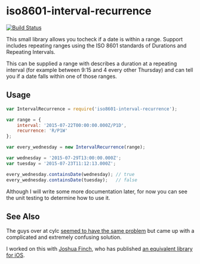 
iso8601-interval-recurrence
===========================

[![Build Status](https://travis-ci.org/gausie/iso8601-interval-recurrence.svg?branch=master)](https://travis-ci.org/gausie/iso8601-range)

This small library allows you tocheck if a date is within a range. Support includes repeating ranges using the ISO 8601 standards of Durations and Repeating Intervals.

This can be supplied a range with describes a duration at a repeating interval (for example between 9:15 and 4 every other Thursday) and can tell you if a date falls within one of those ranges.

Usage
-----

```js
var IntervalRecurrence = require('iso8601-interval-recurrence');

var range = {
    interval: '2015-07-22T00:00:00.000Z/P1D',
    recurrence: 'R/P1W'
};

var every_wednesday = new IntervalRecurrence(range);

var wednesday = '2015-07-29T13:00:00.000Z';
var tuesday = '2015-07-23T11:12:13.000Z';

every_wednesday.containsDate(wednesday); // true
every_wednesday.containsDate(tuesday);   // false
```

Although I will write some more documentation later, for now you can see the unit testing to determine how to use it.

See Also
--------

The guys over at cylc [seemed to have the same problem](https://github.com/cylc/cylc/wiki/ISO-8601) but came up with a complicated and extremely confusing solution.

I worked on this with [Joshua Finch](https://github.com/joshuafinch), who has published [an equivalent library for iOS](https://github.com/joshuafinch/ISO-8601-Interval-Recurrence).